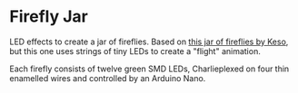 Firefly Jar
===========

LED effects to create a jar of fireflies. Based on [this jar of fireflies by Keso](http://www.instructables.com/id/Jar-of-Fireflies/), but this one uses strings of tiny LEDs to create a "flight" animation.

Each firefly consists of twelve green SMD LEDs, Charlieplexed on four thin enamelled wires and controlled by an Arduino Nano.
